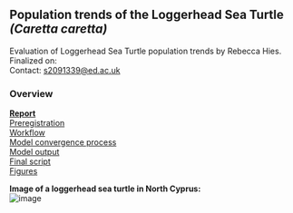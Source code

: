 ## Population trends of the Loggerhead Sea Turtle *(Caretta caretta)*

Evaluation of Loggerhead Sea Turtle population trends by Rebecca Hies.    
Finalized on:    
Contact: s2091339@ed.ac.uk    

### Overview   
**[Report](/results/final_results.md)**    
[Preregistration](/preregistration/preregistration_sea_turtle.md)    
[Workflow](/process/workflow.pdf)   
[Model convergence process](/process/issues.md)   
[Model output](/process/model_results.md)   
[Final script](/script/final_script_RH.R)       
[Figures](/script/figures)   


**Image of a loggerhead sea turtle in North Cyprus:**   
![image](https://user-images.githubusercontent.com/114161047/202181743-f694b5b0-86ff-485b-8715-4675dcf32edc.png)



